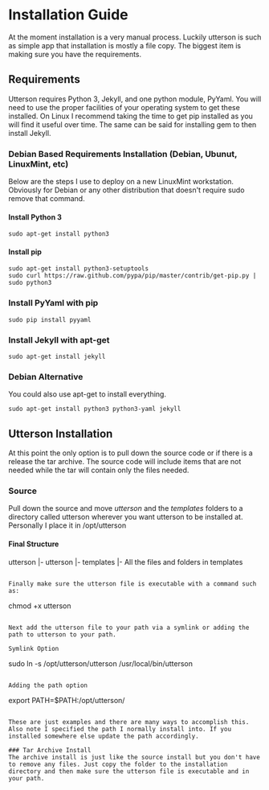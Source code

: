 # Installation Guide
At the moment installation is a very manual process. Luckily utterson is such as simple app that installation is mostly a file copy. The biggest item is making sure you have the requirements.

## Requirements
Utterson requires Python 3, Jekyll, and one python module, PyYaml. You will need to use the proper facilities of your operating system to get these installed. On Linux I recommend taking the time to get pip installed as you will find it useful over time. The same can be said for installing gem to then install Jekyll.

### Debian Based Requirements Installation (Debian, Ubunut, LinuxMint, etc)
Below are the steps I use to deploy on a new LinuxMint workstation. Obviously for Debian or any other distribution that doesn't require sudo remove that command.

#### Install Python 3
```
sudo apt-get install python3
```

#### Install pip
```
sudo apt-get install python3-setuptools
sudo curl https://raw.github.com/pypa/pip/master/contrib/get-pip.py | sudo python3
```

### Install PyYaml with pip
```
sudo pip install pyyaml
```

### Install Jekyll with apt-get
```
sudo apt-get install jekyll
```

### Debian Alternative
You could also use apt-get to install everything.
 
```
sudo apt-get install python3 python3-yaml jekyll
```


## Utterson Installation
At this point the only option is to pull down the source code or if there is a release the tar archive. The source code will include items that are not needed while the tar will contain only the files needed.

### Source
Pull down the source and move _utterson_ and the _templates_ folders to a directory called utterson wherever you want utterson to be installed at. Personally I place it in /opt/utterson

#### Final Structure

utterson
|- utterson
|- templates
   |- All the files and folders in templates
```

Finally make sure the utterson file is executable with a command such as:
```
chmod +x utterson
```

Next add the utterson file to your path via a symlink or adding the path to utterson to your path.

Symlink Option
```
sudo ln -s /opt/utterson/utterson /usr/local/bin/utterson
```

Adding the path option
```
export PATH=$PATH:/opt/utterson/
```

These are just examples and there are many ways to accomplish this. Also note I specified the path I normally install into. If you installed somewhere else update the path accordingly.

### Tar Archive Install
The archive install is just like the source install but you don't have to remove any files. Just copy the folder to the installation directory and then make sure the utterson file is executable and in your path.